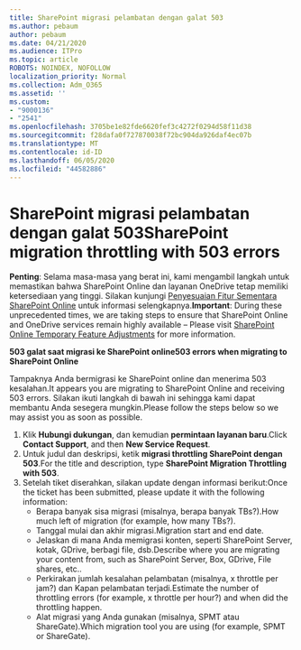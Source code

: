 ```yaml
---
title: SharePoint migrasi pelambatan dengan galat 503
ms.author: pebaum
author: pebaum
ms.date: 04/21/2020
ms.audience: ITPro
ms.topic: article
ROBOTS: NOINDEX, NOFOLLOW
localization_priority: Normal
ms.collection: Adm_O365
ms.assetid: ''
ms.custom:
- "9000136"
- "2541"
ms.openlocfilehash: 3705be1e82fde6620fef3c4272f0294d58f11d38
ms.sourcegitcommit: f28dafa0f727870038f72bc904da926daf4ec07b
ms.translationtype: MT
ms.contentlocale: id-ID
ms.lasthandoff: 06/05/2020
ms.locfileid: "44582886"
---
```

# <a name="sharepoint-migration-throttling-with-503-errors"></a><span data-ttu-id="98aac-102">SharePoint migrasi pelambatan dengan galat 503</span><span class="sxs-lookup"><span data-stu-id="98aac-102">SharePoint migration throttling with 503 errors</span></span>

<span data-ttu-id="98aac-103">**Penting**: Selama masa-masa yang berat ini, kami mengambil langkah untuk memastikan bahwa SharePoint Online dan layanan OneDrive tetap memiliki ketersediaan yang tinggi. Silakan kunjungi [Penyesuaian Fitur Sementara SharePoint Online](https://aka.ms/ODSPAdjustments) untuk informasi selengkapnya.</span><span class="sxs-lookup"><span data-stu-id="98aac-103">**Important**: During these unprecedented times, we are taking steps to ensure that SharePoint Online and OneDrive services remain highly available – Please visit [SharePoint Online Temporary Feature Adjustments](https://aka.ms/ODSPAdjustments) for more information.</span></span>

<span data-ttu-id="98aac-104">**503 galat saat migrasi ke SharePoint online**</span><span class="sxs-lookup"><span data-stu-id="98aac-104">**503 errors when migrating to SharePoint Online**</span></span>

<span data-ttu-id="98aac-105">Tampaknya Anda bermigrasi ke SharePoint online dan menerima 503 kesalahan.</span><span class="sxs-lookup"><span data-stu-id="98aac-105">It appears you are migrating to SharePoint Online and receiving 503 errors.</span></span> <span data-ttu-id="98aac-106">Silakan ikuti langkah di bawah ini sehingga kami dapat membantu Anda sesegera mungkin.</span><span class="sxs-lookup"><span data-stu-id="98aac-106">Please follow the steps below so we may assist you as soon as possible.</span></span> 

1. <span data-ttu-id="98aac-107">Klik **Hubungi dukungan**, dan kemudian **permintaan layanan baru**.</span><span class="sxs-lookup"><span data-stu-id="98aac-107">Click **Contact Support**, and then **New Service Request**.</span></span>
2. <span data-ttu-id="98aac-108">Untuk judul dan deskripsi, ketik **migrasi throttling SharePoint dengan 503**.</span><span class="sxs-lookup"><span data-stu-id="98aac-108">For the title and description, type **SharePoint Migration Throttling with 503**.</span></span>
3. <span data-ttu-id="98aac-109">Setelah tiket diserahkan, silakan update dengan informasi berikut:</span><span class="sxs-lookup"><span data-stu-id="98aac-109">Once the ticket has been submitted, please update it with the following information:</span></span>
    - <span data-ttu-id="98aac-110">Berapa banyak sisa migrasi (misalnya, berapa banyak TBs?).</span><span class="sxs-lookup"><span data-stu-id="98aac-110">How much left of migration (for example, how many TBs?).</span></span>
    - <span data-ttu-id="98aac-111">Tanggal mulai dan akhir migrasi.</span><span class="sxs-lookup"><span data-stu-id="98aac-111">Migration start and end date.</span></span>
    - <span data-ttu-id="98aac-112">Jelaskan di mana Anda memigrasi konten, seperti SharePoint Server, kotak, GDrive, berbagi file, dsb.</span><span class="sxs-lookup"><span data-stu-id="98aac-112">Describe where you are migrating your content from, such as SharePoint Server, Box, GDrive, File shares, etc..</span></span>
    - <span data-ttu-id="98aac-113">Perkirakan jumlah kesalahan pelambatan (misalnya, x throttle per jam?) dan Kapan pelambatan terjadi.</span><span class="sxs-lookup"><span data-stu-id="98aac-113">Estimate the number of throttling errors (for example, x throttle per hour?) and when did the throttling happen.</span></span>
    - <span data-ttu-id="98aac-114">Alat migrasi yang Anda gunakan (misalnya, SPMT atau ShareGate).</span><span class="sxs-lookup"><span data-stu-id="98aac-114">Which migration tool you are using (for example, SPMT or ShareGate).</span></span>


